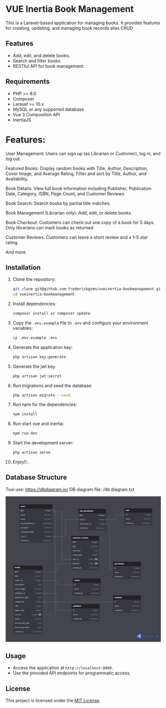 # VUE Inertia Book Management

This is a Laravel-based application for managing books. It provides features for creating, updating, and managing book records alias CRUD

## Features

- Add, edit, and delete books.
- Search and filter books.
- RESTful API for book management.

## Requirements

- PHP >= 8.0
- Composer
- Laravel >= 10.x
- MySQL or any supported database
- Vue 3 Composition API
- InertiaJS

# Features:

User Management:
Users can sign up (as Librarian or Customer), log in, and log out.

Featured Books:
Display random books with Title, Author, Description, Cover Image, and Average Rating.
Filter and sort by Title, Author, and Availability.

Book Details:
View full book information including Publisher, Publication Date, Category, ISBN, Page Count, and Customer Reviews.

Book Search:
Search books by partial title matches.

Book Management (Librarian only):
Add, edit, or delete books.

Book Checkout:
Customers can check out one copy of a book for 5 days.
Only librarians can mark books as returned.

Customer Reviews:
Customers can leave a short review and a 1–5 star rating.

And more.

## Installation

1. Clone the repository:
    ```bash
    git clone git@github.com:frederickgzmn/vueinertia-bookmanagement.git
    cd vueinertia-bookmanagement
    ```
    
2. Install dependencies:
    ```bash
    composer install or composer update
    ```

3. Copy the `.env.example` file to `.env` and configure your environment variables:
    ```bash
    cp .env.example .env
    ```

4. Generate the application key:
    ```bash
    php artisan key:generate
    ```

5. Generate the jwt key:
    ```bash
    php artisan jwt:secret
    ```

5. Run migrations and seed the database:
    ```bash
    php artisan migrate --seed
    ```

6. Run npm for the dependencies:
    ```bash
    npm install
    ```
7. Run start vue and inertia:
    ```bash
    npm run dev
    ```

8. Start the development server:
    ```bash
    php artisan serve
    ```

9. Enjoy!!..

## Database Structure
Tool use: https://dbdiagram.io/
DB diagram file: /db diagram.txt

![Database Structure](https://github.com/frederickgzmn/vueinertia-bookmanagement/blob/03031b13bd9d0b2b4d47806201566a2463bfefb0/db%20structure.png)

## Usage

- Access the application at `http://localhost:8000`.
- Use the provided API endpoints for programmatic access.

## License

This project is licensed under the [MIT License](LICENSE).
